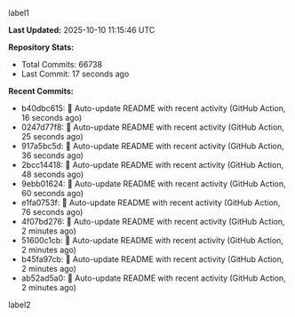 
label1 
<!-- ACTIVITY_START -->
**Last Updated:** 2025-10-10 11:15:46 UTC

**Repository Stats:**
- Total Commits: 66738
- Last Commit: 17 seconds ago

**Recent Commits:**
- b40dbc615: 🤖 Auto-update README with recent activity (GitHub Action, 16 seconds ago)
- 0247d77f8: 🤖 Auto-update README with recent activity (GitHub Action, 25 seconds ago)
- 917a5bc5d: 🤖 Auto-update README with recent activity (GitHub Action, 36 seconds ago)
- 2bcc14418: 🤖 Auto-update README with recent activity (GitHub Action, 48 seconds ago)
- 9ebb01624: 🤖 Auto-update README with recent activity (GitHub Action, 60 seconds ago)
- e1fa0753f: 🤖 Auto-update README with recent activity (GitHub Action, 76 seconds ago)
- 4f07bd276: 🤖 Auto-update README with recent activity (GitHub Action, 2 minutes ago)
- 51600c1cb: 🤖 Auto-update README with recent activity (GitHub Action, 2 minutes ago)
- b45fa97cb: 🤖 Auto-update README with recent activity (GitHub Action, 2 minutes ago)
- ab52ad5a0: 🤖 Auto-update README with recent activity (GitHub Action, 2 minutes ago)
<!-- ACTIVITY_END -->

label2
